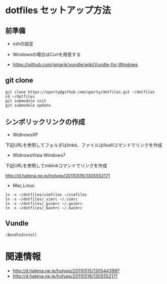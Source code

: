 dotfiles セットアップ方法
================================================

前準備
---------

* sshの設定
  
* Windowsの場合はCurlを用意する
 * https://github.com/gmarik/vundle/wiki/Vundle-for-Windows


git clone
---------

```
git clone https://sporty@github.com/sporty/dotfiles.git ~/dotfiles
cd ~/dotfiles
git submodule init
git submodule update
```


シンボリックリンクの作成
---------

* WidnowsXP

下記URLを参照してフォルダはlinkd、ファイルはfsutilコマンドでリンクを作成

* WidnowsVista Windows7

下記URLを参照してmklinkコマンドでリンクを作成

http://d.hatena.ne.jp/holypp/20110516/1305552171


* Mac,Linux

```
ln -s ~/dotfiles/vimfiles ~/vimfiles
ln -s ~/dotfiles/_vimrc ~/.vimrc
ln -s ~/dotfiles/_gvimrc ~/.gvimrc
ln -s ~/dotfiles/_bashrc ~/.bashrc
```

Vundle
---------

```
:BundleInstall
```

関連情報
=================

* http://d.hatena.ne.jp/holypp/20110515/1305443997
* http://d.hatena.ne.jp/holypp/20110516/1305552171

